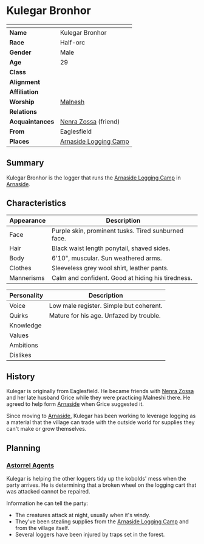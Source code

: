 # Kulegar Bronhor

| []() | |
| --- | --- |
| **Name** | Kulegar Bronhor |
| **Race** | Half-orc |
| **Gender** | Male |
| **Age** | 29 |
| **Class** | |
| **Alignment** | |
| **Affiliation** | |
| **Worship** | [Malnesh](../gods/deities/malnesh.md) |
| **Relations** | |
| **Acquaintances** | [Nenra Zossa](nenra-zossa.md) (friend) |
| **From** | Eaglesfield |
| **Places** | [Arnaside Logging Camp](../places/structures/arnaside-logging-camp.md) |

## Summary

Kulegar Bronhor is the logger that runs the [Arnaside Logging Camp](../places/structures/arnaside-logging-camp.md) in [Arnaside](../places/villages/arnaside.md).

## Characteristics

| Appearance | Description |
| --- | --- |
| Face | Purple skin, prominent tusks. Tired sunburned face. |
| Hair | Black waist length ponytail, shaved sides. |
| Body | 6'10", muscular. Sun weathered arms. |
| Clothes | Sleeveless grey wool shirt, leather pants. |
| Mannerisms | Calm and confident. Good at hiding his tiredness. |

| Personality | Description |
| --- | --- |
| Voice | Low male register. Simple but coherent. |
| Quirks | Mature for his age. Unfazed by trouble. |
| Knowledge | |
| Values | |
| Ambitions | |
| Dislikes | |

## History

Kulegar is originally from Eaglesfield. He became friends with [Nenra Zossa](nenra-zossa.md) and her late husband Grice while they were practicing Malneshi there. He agreed to help form [Arnaside](../places/villages/arnaside.md) when Grice suggested it.

Since moving to [Arnaside](../places/villages/arnaside.md), Kulegar has been working to leverage logging as a material that the village can trade with the outside world for supplies they can't make or grow themselves.

## Planning

### [Astorrel Agents](../campaigns/astorrel-agents/astorrel-agents.md)

Kulegar is helping the other loggers tidy up the kobolds' mess when the party arrives. He is determining that a broken wheel on the logging cart that was attacked cannot be repaired.

Information he can tell the party:

- The creatures attack at night, usually when it's windy.
- They've been stealing supplies from the [Arnaside Logging Camp](../places/structures/arnaside-logging-camp.md) and from the village itself.
- Several loggers have been injured by traps set in the forest.
